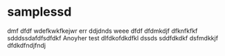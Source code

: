 # samplessd
dmf
dfdf
wdefkwkfkejwr
err
ddjdnds
weee
dfdf
dfdmkdjf
dfknfkfkf
sdddssdafdfsdfdkf
Anoyher test
dlfdkofdkdfkl
dssds
sddfdkdkf
dsfmdkkjf
dfdkdfndjfndj
